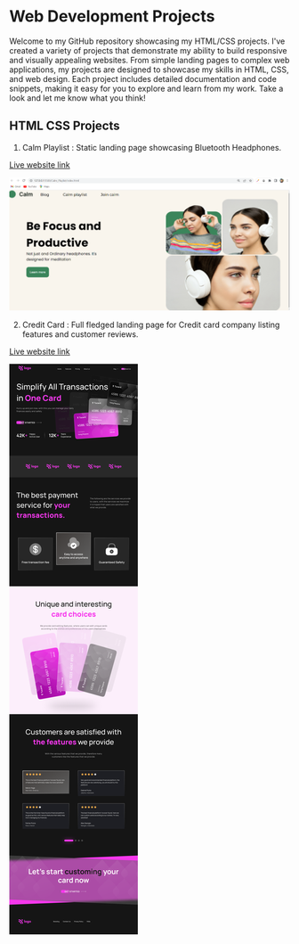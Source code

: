 # Web Development Projects
Welcome to my GitHub repository showcasing my HTML/CSS projects. I've created a variety of projects that demonstrate my ability to build responsive and visually appealing websites. From simple landing pages to complex web applications, my projects are designed to showcase my skills in HTML, CSS, and web design. Each project includes detailed documentation and code snippets, making it easy for you to explore and learn from my work. Take a look and let me know what you think!

## HTML CSS Projects
1. Calm Playlist : Static landing page showcasing Bluetooth Headphones.

[Live website link](https://reliable-klepon-dac91d.netlify.app/)

![Calm Playlist](https://raw.githubusercontent.com/Pallavibu/WebDevelopment_Projects/main/Calm_Playlist/Banner.png)

2. Credit Card : Full fledged landing page for Credit card company listing features and customer reviews.

[Live website link](https://cerulean-marshmallow-f70299.netlify.app/)

![Credit Card](https://raw.githubusercontent.com/Pallavibu/WebDevelopment_Projects/main/Credit_Card/Banner.png)